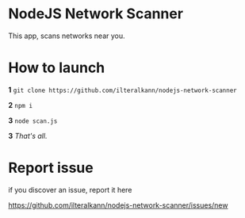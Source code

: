 # NodeJS Network Scanner

This app, scans networks near you.

# How to launch

**1** ```git clone https://github.com/ilteralkann/nodejs-network-scanner```

**2** ```npm i```

**3** ```node scan.js```

**3** *That's all.*

# Report issue
if you discover an issue, report it here

https://github.com/ilteralkann/nodejs-network-scanner/issues/new

